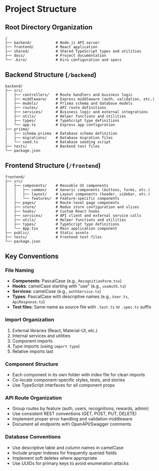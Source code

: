 # Project Structure

## Root Directory Organization
```
/
├── backend/           # Node.js API server
├── frontend/          # React application
├── shared/            # Shared TypeScript types and utilities
├── docs/              # Project documentation
└── .kiro/             # Kiro configuration and specs
```

## Backend Structure (`/backend`)
```
backend/
├── src/
│   ├── controllers/   # Route handlers and business logic
│   ├── middleware/    # Express middleware (auth, validation, etc.)
│   ├── models/        # Prisma schema and database models
│   ├── routes/        # API route definitions
│   ├── services/      # Business logic and external integrations
│   ├── utils/         # Helper functions and utilities
│   ├── types/         # TypeScript type definitions
│   └── app.ts         # Express app configuration
├── prisma/
│   ├── schema.prisma  # Database schema definition
│   ├── migrations/    # Database migration files
│   └── seed.ts        # Database seeding script
├── tests/             # Backend test files
└── package.json
```

## Frontend Structure (`/frontend`)
```
frontend/
├── src/
│   ├── components/    # Reusable UI components
│   │   ├── common/    # Generic components (buttons, forms, etc.)
│   │   ├── layout/    # Layout components (header, sidebar, etc.)
│   │   └── features/  # Feature-specific components
│   ├── pages/         # Route-level page components
│   ├── store/         # Redux store configuration and slices
│   ├── hooks/         # Custom React hooks
│   ├── services/      # API client and external service calls
│   ├── utils/         # Helper functions and utilities
│   ├── types/         # TypeScript type definitions
│   └── App.tsx        # Main application component
├── public/            # Static assets
├── tests/             # Frontend test files
└── package.json
```

## Key Conventions

### File Naming
- **Components**: PascalCase (e.g., `RecognitionForm.tsx`)
- **Hooks**: camelCase starting with "use" (e.g., `useAuth.ts`)
- **Services**: camelCase (e.g., `authService.ts`)
- **Types**: PascalCase with descriptive names (e.g., `User.ts`, `ApiResponse.ts`)
- **Test files**: Same name as source file with `.test.ts` or `.spec.ts` suffix

### Import Organization
1. External libraries (React, Material-UI, etc.)
2. Internal services and utilities
3. Component imports
4. Type imports (using `import type`)
5. Relative imports last

### Component Structure
- Each component in its own folder with index file for clean imports
- Co-locate component-specific styles, tests, and stories
- Use TypeScript interfaces for all component props

### API Route Organization
- Group routes by feature (auth, users, recognitions, rewards, admin)
- Use consistent REST conventions (GET, POST, PUT, DELETE)
- Implement proper error handling and validation middleware
- Document all endpoints with OpenAPI/Swagger comments

### Database Conventions
- Use descriptive table and column names in camelCase
- Include proper indexes for frequently queried fields
- Implement soft deletes where appropriate
- Use UUIDs for primary keys to avoid enumeration attacks